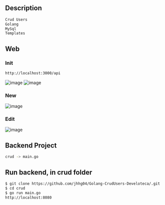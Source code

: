 
## Description
```bash
Crud Users
Golang 
MySql
Templates
```
## Web
### Init
```bash
http://localhost:3000/api
```
![image](https://github.com/jhhg04/Golang-CrudUsers-Develoteca/assets/52834318/af4863ef-b099-4c76-8d8d-04d82192a462)
![image](https://github.com/jhhg04/Golang-CrudUsers-Develoteca/assets/52834318/811e6b8c-934f-4b70-aac6-97544544da19)

### New
![image](https://github.com/jhhg04/Golang-CrudUsers-Develoteca/assets/52834318/46ceea7f-32ad-49ab-8f77-b4d16085c8e6)

### Edit
![image](https://github.com/jhhg04/Golang-CrudUsers-Develoteca/assets/52834318/9ff22ebb-8178-4d8a-a51a-15dda8f43c36)

## Backend Project
```bash
crud -> main.go
```
## Run backend, in crud folder
```bash
$ git clone https://github.com/jhhg04/Golang-CrudUsers-Develoteca/.git
$ cd crud
$ go run main.go
http://localhost:8080
```
